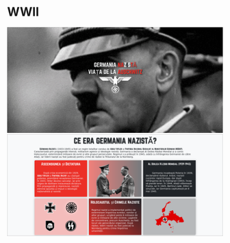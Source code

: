 # WWII 

<img width="800" alt="webui" src="assets/ss1.png">

<img width="800" alt="webui" src="assets/ss2.png">
